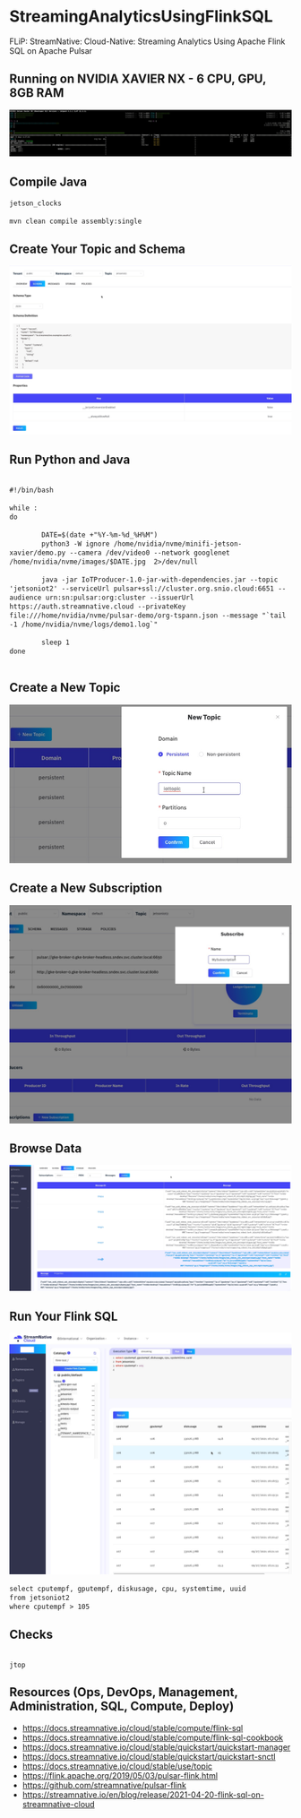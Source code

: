# StreamingAnalyticsUsingFlinkSQL

FLiP:   StreamNative:   Cloud-Native:   Streaming Analytics Using Apache Flink SQL on Apache Pulsar

## Running on NVIDIA XAVIER NX - 6 CPU, GPU, 8GB RAM

![Xavier](https://github.com/tspannhw/StreamingAnalyticsUsingFlinkSQL/raw/main/images/xavierjtop.jpg)


## Compile Java


```
jetson_clocks

mvn clean compile assembly:single

```

## Create Your Topic and Schema

![StreamNative Cloud Schema](https://github.com/tspannhw/StreamingAnalyticsUsingFlinkSQL/raw/main/images/iotschema.jpg)


## Run Python and Java

```

#!/bin/bash

while :
do

        DATE=$(date +"%Y-%m-%d_%H%M")
        python3 -W ignore /home/nvidia/nvme/minifi-jetson-xavier/demo.py --camera /dev/video0 --network googlenet /home/nvidia/nvme/images/$DATE.jpg  2>/dev/null

        java -jar IoTProducer-1.0-jar-with-dependencies.jar --topic 'jetsoniot2' --serviceUrl pulsar+ssl://cluster.org.snio.cloud:6651 --audience urn:sn:pulsar:org:cluster --issuerUrl https://auth.streamnative.cloud --privateKey file:///home/nvidia/nvme/pulsar-demo/org-tspann.json --message "`tail -1 /home/nvidia/nvme/logs/demo1.log`"

        sleep 1
done


```
## Create a New Topic

![StreamNative Cloud Create New Topic](https://github.com/tspannhw/StreamingAnalyticsUsingFlinkSQL/raw/main/images/createNewTopic.jpg)

## Create a New Subscription

![StreamNative Cloud Create New Subscription](https://github.com/tspannhw/StreamingAnalyticsUsingFlinkSQL/raw/main/images/createNewSub.jpg)

## Browse Data

![StreamNative Cloud Consumer](https://github.com/tspannhw/StreamingAnalyticsUsingFlinkSQL/raw/main/images/browsingdata.jpg)


## Run Your Flink SQL

![StreamNative Cloud Flink SQL](https://github.com/tspannhw/StreamingAnalyticsUsingFlinkSQL/raw/main/images/streamnativecloud_flinksql2.jpg)

```
select cputempf, gputempf, diskusage, cpu, systemtime, uuid
from jetsoniot2
where cputempf > 105

```

## Checks

```

jtop

```


## Resources (Ops, DevOps, Management, Administration, SQL, Compute, Deploy)

* https://docs.streamnative.io/cloud/stable/compute/flink-sql
* https://docs.streamnative.io/cloud/stable/compute/flink-sql-cookbook
* https://docs.streamnative.io/cloud/stable/quickstart/quickstart-manager
* https://docs.streamnative.io/cloud/stable/quickstart/quickstart-snctl
* https://docs.streamnative.io/cloud/stable/use/topic
* https://flink.apache.org/2019/05/03/pulsar-flink.html 
* https://github.com/streamnative/pulsar-flink 
* https://streamnative.io/en/blog/release/2021-04-20-flink-sql-on-streamnative-cloud 
